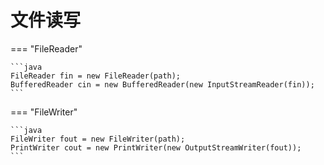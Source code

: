 # 文件读写

=== "FileReader"

    ```java
    FileReader fin = new FileReader(path);
    BufferedReader cin = new BufferedReader(new InputStreamReader(fin));
    ```

=== "FileWriter"

    ```java
    FileWriter fout = new FileWriter(path);
    PrintWriter cout = new PrintWriter(new OutputStreamWriter(fout));
    ```